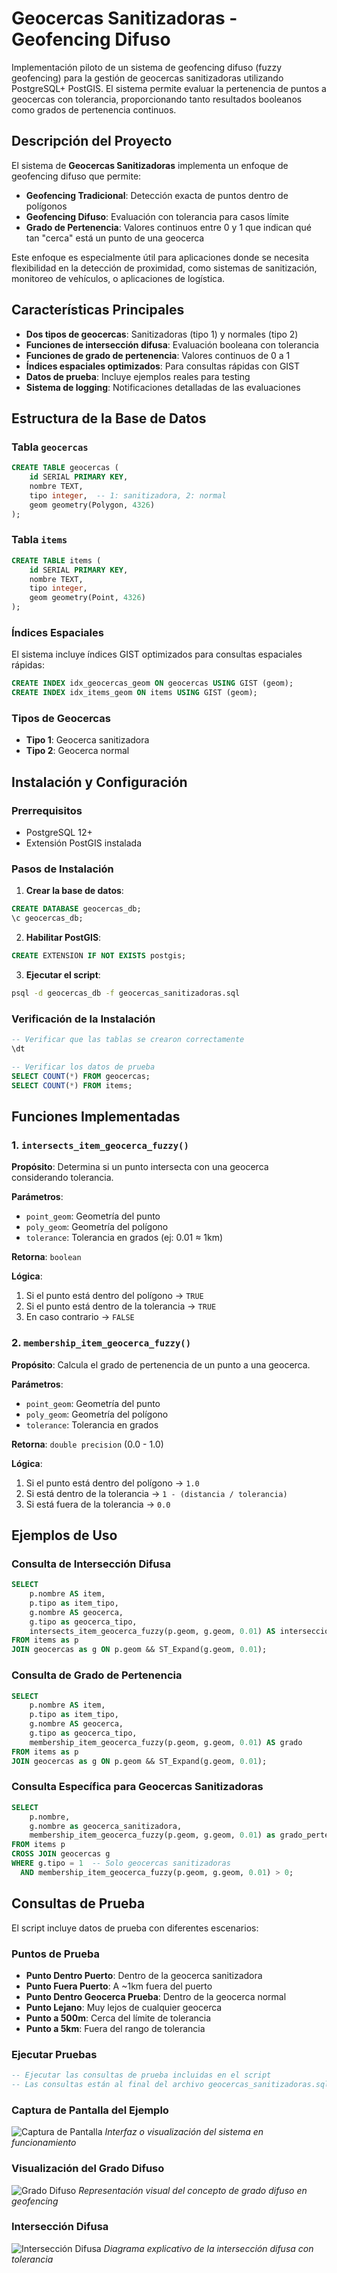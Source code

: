 # Geocercas Sanitizadoras - Geofencing Difuso

Implementación piloto de  un sistema de geofencing difuso (fuzzy geofencing) para la gestión de geocercas sanitizadoras utilizando PostgreSQL+ PostGIS. El sistema permite evaluar la pertenencia de puntos a geocercas con tolerancia, proporcionando tanto resultados booleanos como grados de pertenencia continuos.

## Descripción del Proyecto

El sistema de **Geocercas Sanitizadoras** implementa un enfoque de geofencing difuso que permite:

- **Geofencing Tradicional**: Detección exacta de puntos dentro de polígonos
- **Geofencing Difuso**: Evaluación con tolerancia para casos límite
- **Grado de Pertenencia**: Valores continuos entre 0 y 1 que indican qué tan "cerca" está un punto de una geocerca

Este enfoque es especialmente útil para aplicaciones donde se necesita flexibilidad en la detección de proximidad, como sistemas de sanitización, monitoreo de vehículos, o aplicaciones de logística.

## Características Principales

- **Dos tipos de geocercas**: Sanitizadoras (tipo 1) y normales (tipo 2)
- **Funciones de intersección difusa**: Evaluación booleana con tolerancia
- **Funciones de grado de pertenencia**: Valores continuos de 0 a 1
- **Índices espaciales optimizados**: Para consultas rápidas con GIST
- **Datos de prueba**: Incluye ejemplos reales para testing
- **Sistema de logging**: Notificaciones detalladas de las evaluaciones

## Estructura de la Base de Datos

### Tabla `geocercas`
```sql
CREATE TABLE geocercas (
    id SERIAL PRIMARY KEY,
    nombre TEXT,
    tipo integer,  -- 1: sanitizadora, 2: normal
    geom geometry(Polygon, 4326)
);
```

### Tabla `items`
```sql
CREATE TABLE items (
    id SERIAL PRIMARY KEY,
    nombre TEXT,
    tipo integer,
    geom geometry(Point, 4326)
);
```

### Índices Espaciales
El sistema incluye índices GIST optimizados para consultas espaciales rápidas:
```sql
CREATE INDEX idx_geocercas_geom ON geocercas USING GIST (geom);
CREATE INDEX idx_items_geom ON items USING GIST (geom);
```

### Tipos de Geocercas
- **Tipo 1**: Geocerca sanitizadora
- **Tipo 2**: Geocerca normal

## Instalación y Configuración

### Prerrequisitos
- PostgreSQL 12+
- Extensión PostGIS instalada

### Pasos de Instalación

1. **Crear la base de datos**:
```sql
CREATE DATABASE geocercas_db;
\c geocercas_db;
```

2. **Habilitar PostGIS**:
```sql
CREATE EXTENSION IF NOT EXISTS postgis;
```

3. **Ejecutar el script**:
```bash
psql -d geocercas_db -f geocercas_sanitizadoras.sql
```

### Verificación de la Instalación
```sql
-- Verificar que las tablas se crearon correctamente
\dt

-- Verificar los datos de prueba
SELECT COUNT(*) FROM geocercas;
SELECT COUNT(*) FROM items;
```

## Funciones Implementadas

### 1. `intersects_item_geocerca_fuzzy()`

**Propósito**: Determina si un punto intersecta con una geocerca considerando tolerancia.

**Parámetros**:
- `point_geom`: Geometría del punto
- `poly_geom`: Geometría del polígono
- `tolerance`: Tolerancia en grados (ej: 0.01 ≈ 1km)

**Retorna**: `boolean`

**Lógica**:
1. Si el punto está dentro del polígono → `TRUE`
2. Si el punto está dentro de la tolerancia → `TRUE`
3. En caso contrario → `FALSE`

### 2. `membership_item_geocerca_fuzzy()`

**Propósito**: Calcula el grado de pertenencia de un punto a una geocerca.

**Parámetros**:
- `point_geom`: Geometría del punto
- `poly_geom`: Geometría del polígono
- `tolerance`: Tolerancia en grados

**Retorna**: `double precision` (0.0 - 1.0)

**Lógica**:
1. Si el punto está dentro del polígono → `1.0`
2. Si está dentro de la tolerancia → `1 - (distancia / tolerancia)`
3. Si está fuera de la tolerancia → `0.0`

##  Ejemplos de Uso

### Consulta de Intersección Difusa
```sql
SELECT 
    p.nombre AS item, 
    p.tipo as item_tipo, 
    g.nombre AS geocerca, 
    g.tipo as geocerca_tipo,
    intersects_item_geocerca_fuzzy(p.geom, g.geom, 0.01) AS interseccion
FROM items as p
JOIN geocercas as g ON p.geom && ST_Expand(g.geom, 0.01);
```

### Consulta de Grado de Pertenencia
```sql
SELECT 
    p.nombre AS item, 
    p.tipo as item_tipo, 
    g.nombre AS geocerca, 
    g.tipo as geocerca_tipo,
    membership_item_geocerca_fuzzy(p.geom, g.geom, 0.01) AS grado
FROM items as p
JOIN geocercas as g ON p.geom && ST_Expand(g.geom, 0.01);
```

### Consulta Específica para Geocercas Sanitizadoras
```sql
SELECT 
    p.nombre,
    g.nombre as geocerca_sanitizadora,
    membership_item_geocerca_fuzzy(p.geom, g.geom, 0.01) as grado_pertenencia
FROM items p
CROSS JOIN geocercas g
WHERE g.tipo = 1  -- Solo geocercas sanitizadoras
  AND membership_item_geocerca_fuzzy(p.geom, g.geom, 0.01) > 0;
```

## Consultas de Prueba

El script incluye datos de prueba con diferentes escenarios:

### Puntos de Prueba
- **Punto Dentro Puerto**: Dentro de la geocerca sanitizadora
- **Punto Fuera Puerto**: A ~1km fuera del puerto
- **Punto Dentro Geocerca Prueba**: Dentro de la geocerca normal
- **Punto Lejano**: Muy lejos de cualquier geocerca
- **Punto a 500m**: Cerca del límite de tolerancia
- **Punto a 5km**: Fuera del rango de tolerancia

### Ejecutar Pruebas
```sql
-- Ejecutar las consultas de prueba incluidas en el script
-- Las consultas están al final del archivo geocercas_sanitizadoras.sql
```

### Captura de Pantalla del Ejemplo
![Captura de Pantalla](screen1.JPG)
*Interfaz o visualización del sistema en funcionamiento*

### Visualización del Grado Difuso
![Grado Difuso](grado_difuso.JPG)
*Representación visual del concepto de grado difuso en geofencing*

### Intersección Difusa
![Intersección Difusa](interseccion_difusa.JPG)
*Diagrama explicativo de la intersección difusa con tolerancia*



